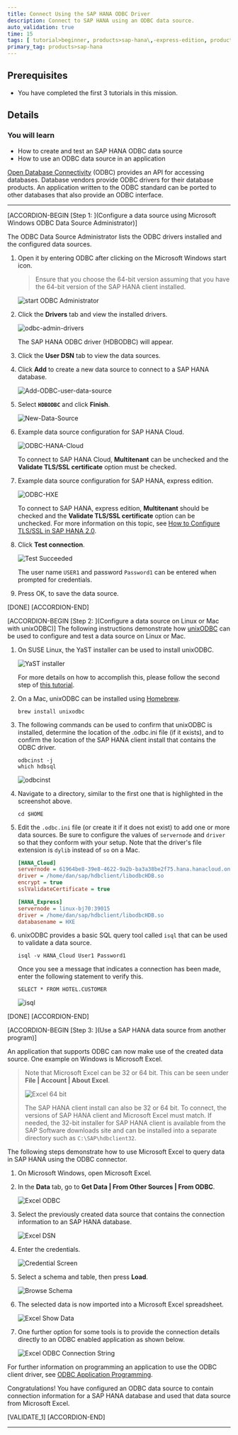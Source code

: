 ```yaml
---
title: Connect Using the SAP HANA ODBC Driver
description: Connect to SAP HANA using an ODBC data source.
auto_validation: true
time: 15
tags: [ tutorial>beginner, products>sap-hana\,-express-edition, products>sap-hana-cloud]
primary_tag: products>sap-hana
---
```


## Prerequisites
 - You have completed the first 3 tutorials in this mission.


## Details
### You will learn
  - How to create and test an SAP HANA ODBC data source
  - How to use an ODBC data source in an application

[Open Database Connectivity](https://en.wikipedia.org/wiki/Open_Database_Connectivity) (ODBC) provides an API for accessing databases.  Database vendors provide ODBC drivers for their database products.  An application written to the ODBC standard can be ported to other databases that also provide an ODBC interface.  

---

[ACCORDION-BEGIN [Step 1: ](Configure a data source using Microsoft Windows ODBC Data Source Administrator)]

The ODBC Data Source Administrator lists the ODBC drivers installed and the configured data sources.  

1. Open it by entering ODBC after clicking on the Microsoft Windows start icon.  

    >Ensure that you choose the 64-bit version assuming that you have the 64-bit version of the SAP HANA client installed.

    ![start ODBC Administrator](start-odbc.png)

2. Click the **Drivers** tab and view the installed drivers.  

    ![odbc-admin-drivers](drivers.png)

    The SAP HANA ODBC driver (HDBODBC) will appear.  

3. Click the **User DSN** tab to view the data sources.  

4. Click **Add** to create a new data source to connect to a SAP HANA database.  

    ![Add-ODBC-user-data-source](ODBC-add.png)  

5. Select **`HDBODBC`** and click **Finish**.

    ![New-Data-Source](Create-new-data-source.png)

6. Example data source configuration for SAP HANA Cloud.   

    ![ODBC-HANA-Cloud](ODBC-HC.png)  

    To connect to SAP HANA Cloud, **Multitenant** can be unchecked and the **Validate TLS/SSL certificate** option must be checked.

7. Example data source configuration for SAP HANA, express edition.    

    ![ODBC-HXE](ODBC-HXE.png)  

    To connect to SAP HANA, express edition, **Multitenant** should be checked and the **Validate TLS/SSL certificate** option can be unchecked.  For more information on this topic, see [How to Configure TLS/SSL in SAP HANA 2.0](https://blogs.sap.com/2018/11/13/how-to-configure-tlsssl-in-sap-hana-2.0/).  

8. Click **Test connection**.  

    ![Test Succeeded](testODBCWin.png)

    The user name `USER1` and password `Password1` can be entered when prompted for credentials.

9. Press OK, to save the data source.

[DONE]
[ACCORDION-END]

[ACCORDION-BEGIN [Step 2: ](Configure a data source on Linux or Mac with unixODBC)]
The following instructions demonstrate how [unixODBC](http://www.unixodbc.org/) can be used to configure and test a data source on Linux or Mac.  

1. On SUSE Linux, the YaST installer can be used to install unixODBC.

    ![YaST installer](unixODBC-install.png)

    For more details on how to accomplish this, please follow the second step of [this tutorial](https://developers.sap.com/tutorials/hxe-ua-dbfundamentals-odbc.html).

2. On a Mac, unixODBC can be installed using [Homebrew](https://brew.sh).  

    ```Shell (Mac)
    brew install unixodbc
    ```

3. The following commands can be used to confirm that unixODBC is installed, determine the location of the .odbc.ini file (if it exists), and to confirm the location of the SAP HANA client install that contains the ODBC driver.

    ```Shell (Linux or Mac)
    odbcinst -j
    which hdbsql
    ```

    ![odbcinst](odbcinst.png)

4. Navigate to a directory, similar to the first one that is highlighted in the screenshot above.

    ```Shell (Linux or Mac)
    cd $HOME
    ```

5. Edit the `.odbc.ini` file (or create it if it does not exist) to add one or more data sources. Be sure to configure the values of `servernode` and `driver` so that they conform with your setup. Note that the driver's file extension is `dylib` instead of `so` on a Mac.

    ```.odbci.ini
    [HANA_Cloud]
    servernode = 61964be8-39e8-4622-9a2b-ba3a38be2f75.hana.hanacloud.ondemand.com:443
    driver = /home/dan/sap/hdbclient/libodbcHDB.so
    encrypt = true
    sslValidateCertificate = true

    [HANA_Express]
    servernode = linux-bj70:39015
    driver = /home/dan/sap/hdbclient/libodbcHDB.so
    databasename = HXE
    ```

6.  unixODBC provides a basic SQL query tool called `isql` that can be used to validate a data source.

    ```Shell (Linux or Mac)
    isql -v HANA_Cloud User1 Password1
    ```
    Once you see a message that indicates a connection has been made, enter the following statement to verify this.

    ```Shell (Linux or Mac)
    SELECT * FROM HOTEL.CUSTOMER
    ```

    ![isql](isqlQuery.png)



[DONE]
[ACCORDION-END]


[ACCORDION-BEGIN [Step 3: ](Use a SAP HANA data source from another program)]

An application that supports ODBC can now make use of the created data source.  One example on Windows is Microsoft Excel.  

> Note that Microsoft Excel can be 32 or 64 bit.  This can be seen under **File | Account | About Excel**.    
>
> ![Excel 64 bit](excel-64-bit.png)  
>
> The SAP HANA client install can also be 32 or 64 bit.  To connect, the versions of SAP HANA client and Microsoft Excel must match.  If needed, the 32-bit installer for SAP HANA client is available from the SAP Software downloads site and can be installed into a separate directory such as `C:\SAP\hdbclient32`.  

The following steps demonstrate how to use Microsoft Excel to query data in SAP HANA using the ODBC connector.  

1. On Microsoft Windows, open Microsoft Excel.

2. In the **Data** tab, go to **Get Data | From Other Sources | From ODBC**.

    ![Excel ODBC](ExcelODBC.png)  

3. Select the previously created data source that contains the connection information to an SAP HANA database.

    ![Excel DSN](ExcelDSN.png)  

4. Enter the credentials.  

    ![Credential Screen](ExcelCreds.png)

5. Select a schema and table, then press **Load**.

    ![Browse Schema](Excel-Browse-Schema.png)  

6. The selected data is now imported into a Microsoft Excel spreadsheet.

    ![Excel Show Data](ExcelShowData.png)  

7. One further option for some tools is to provide the connection details directly to an ODBC enabled application as shown below.

    ![Excel ODBC Connection String](ExcelCS.png)  

For further information on programming an application to use the ODBC client driver, see [ODBC Application Programming](https://help.sap.com/viewer/f1b440ded6144a54ada97ff95dac7adf/latest/en-US/73f03d62240f435880ade3bc1242cc05.html).

Congratulations! You have configured an ODBC data source to contain connection information for a SAP HANA database and used that data source from Microsoft Excel.

[VALIDATE_1]
[ACCORDION-END]





---
